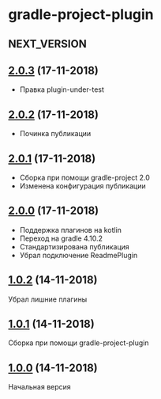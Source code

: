 # gradle-project-plugin

## NEXT_VERSION

## [2.0.3]() (17-11-2018)

* Правка plugin-under-test

## [2.0.2]() (17-11-2018)

* Починка публикации

## [2.0.1]() (17-11-2018)

* Сборка при помощи gradle-project 2.0
* Изменена конфигурация публикации

## [2.0.0]() (17-11-2018)

* Поддержка плагинов на kotlin
* Переход на gradle 4.10.2
* Стандартизирована публикация
* Убрал подключение ReadmePlugin

## [1.0.2]() (14-11-2018)

Убрал лишние плагины

## [1.0.1]() (14-11-2018)

Сборка при помощи gradle-project-plugin

## [1.0.0]() (14-11-2018)

Начальная версия